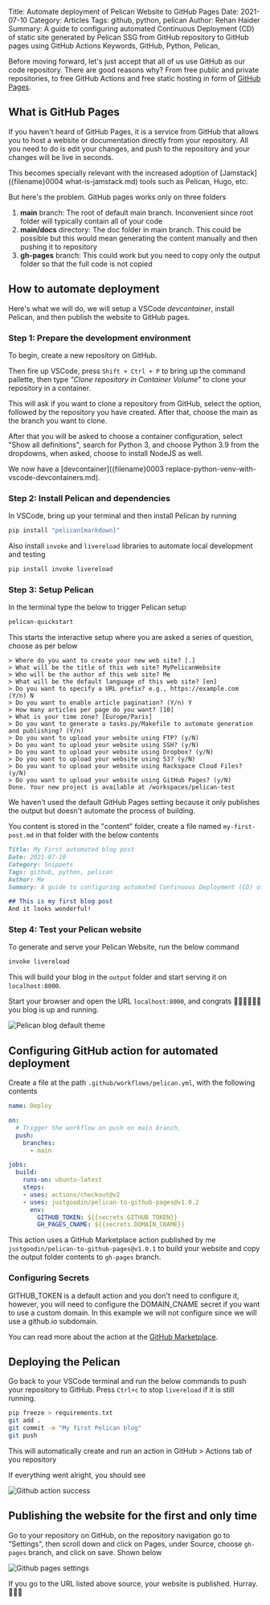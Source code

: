 Title: Automate deployment of Pelican Website to GitHub Pages
Date: 2021-07-10
Category: Articles
Tags: github, python, pelican
Author: Rehan Haider
Summary: A guide to configuring automated Continuous Deployment (CD) of static site generated by Pelican SSG from GitHub repository to GitHub pages using GitHub Actions
Keywords, GitHub, Python, Pelican, 



Before moving forward, let's just accept that all of us use GitHub as our code repository. There are good reasons why? From free public and private repositories, to free GitHub Actions and free static hosting in form of [GitHub Pages](https://pages.github.com/).

## What is GitHub Pages

If you haven't heard of GitHub Pages, it is a service from GitHub that allows you to host a website or documentation directly from your repository. All you need to do is edit your changes, and push to the repository and your changes will be live in seconds.

This becomes specially relevant with the increased adoption of [Jamstack]({filename}0004 what-is-jamstack.md) tools such as Pelican, Hugo, etc. 

But here's the problem. GitHub pages works only on three folders

1. **main** branch: The root of default main branch. Inconvenient since root folder will typically contain all of your code
2. **main/docs** directory: The doc folder in main branch. This could be possible but this would mean generating the content manually and then pushing it to repository
3. **gh-pages** branch: This could work but you need to copy only the output folder so that the full code is not copied

## How to automate deployment

Here's what we will do, we will setup a VSCode *devcontainer*, install Pelican, and then publish the website to GitHub pages. 

### Step 1: Prepare the development environment

To begin, create a new repository on GitHub. 

Then fire up VSCode, press `Shift + Ctrl + P` to bring up the command pallette, then type *"Clone repository in Container Volume"* to clone your repository in a container. 

This will ask if you want to clone a repository from GitHub, select the option, followed by the repository you have created. After that, choose the main as the branch you want to clone. 

After that you will be asked to choose a container configuration, select "Show all definitions", search for Python 3, and choose Python 3.9 from the dropdowns, when asked, choose to install NodeJS as well. 

We now have a [devcontainer]({filename}0003 replace-python-venv-with-vscode-devcontainers.md).

### Step 2: Install Pelican and dependencies

In VSCode, bring up your terminal and then install Pelican by running

```bash
pip install "pelican[markdown]"
```

Also install `invoke` and `livereload` libraries to automate local development and testing

```bash
pip install invoke livereload
```

### Step 3: Setup Pelican

In the terminal type the below to trigger Pelican setup

```bash
pelican-quickstart
```

This starts the interactive setup where you are asked a series of question, choose as per below

```none
> Where do you want to create your new web site? [.] 
> What will be the title of this web site? MyPelicanWebsite
> Who will be the author of this web site? Me
> What will be the default language of this web site? [en] 
> Do you want to specify a URL prefix? e.g., https://example.com   (Y/n) N
> Do you want to enable article pagination? (Y/n) Y
> How many articles per page do you want? [10] 
> What is your time zone? [Europe/Paris] 
> Do you want to generate a tasks.py/Makefile to automate generation and publishing? (Y/n) 
> Do you want to upload your website using FTP? (y/N) 
> Do you want to upload your website using SSH? (y/N) 
> Do you want to upload your website using Dropbox? (y/N) 
> Do you want to upload your website using S3? (y/N) 
> Do you want to upload your website using Rackspace Cloud Files? (y/N) 
> Do you want to upload your website using GitHub Pages? (y/N) 
Done. Your new project is available at /workspaces/pelican-test
```

We haven't used the default GitHub Pages setting because it only publishes the output but doesn't automate the process of building.

You content is stored in the "content" folder, create a file named `my-first-post.md` in that folder with the below contents

```markdown
Title: My First automated blog post
Date: 2021-07-10
Category: Snippets
Tags: github, python, pelican
Author: Me
Summary: A guide to configuring automated Continuous Deployment (CD) of static site generated by Pelican SSG from GitHub repository to GitHub pages using GitHub Actions

## This is my first blog post
And it looks wonderful!
```

### Step 4: Test your Pelican website

To generate and serve your Pelican Website, run the below command

```bash
invoke livereload
```

This will build your blog in the `output` folder and start serving it on `localhost:8000`.

Start your browser and open the URL `localhost:8000`, and congrats 🎉🙌🏽🎇🎊🎈 you blog is up and running.

![Pelican blog default theme]({static}/images/s0005/pelican-blog.png)

## Configuring GitHub action for automated deployment

Create a file at the path `.github/workflows/pelican.yml`, with the following contents

```yaml
name: Deploy

on:
  # Trigger the workflow on push on main branch,
  push:
    branches:
      - main

jobs:
  build:
    runs-on: ubuntu-latest
    steps:
    - uses: actions/checkout@v2
    - uses: justgoodin/pelican-to-github-pages@v1.0.2
      env:
        GITHUB_TOKEN: ${{secrets.GITHUB_TOKEN}}
        GH_PAGES_CNAME: ${{secrets.DOMAIN_CNAME}}
```

This action uses a GitHub Marketplace action published by me `justgoodin/pelican-to-github-pages@v1.0.1` to build your website and copy the output folder contents to `gh-pages` branch. 

### Configuring Secrets

GITHUB_TOKEN is a default action and you don't need to configure it, however, you will need to configure the DOMAIN_CNAME secret if you want to use a custom domain. In this example we will not configure since we will use a github.io subdomain. 

You can read more about the action at the [GitHub Marketplace](https://github.com/marketplace/actions/pelican-to-github-pages).

## Deploying the Pelican

Go back to your VSCode terminal and run the below commands to push your repository to GitHub. Press `Ctrl+c` to stop `livereload` if it is still running. 

```bash
pip freeze > requirements.txt
git add .
git commit -m "My first Pelican blog"
git push
```

This will automatically create and run an action in GitHub > Actions tab of you repository

If everything went alright, you should see

![Github action success]({static}/images/s0005/github-action-success.png)

## Publishing the website for the first and only time

Go to your repository on GitHub, on the repository navigation go to "Settings", then scroll down and click on Pages, under Source, choose `gh-pages` branch, and click on save. Shown below

![Github pages settings]({static}/images/s0005/github-pages-settings.png)

If you go to the URL listed above source, your website is published. Hurray. 👏🏽🥳